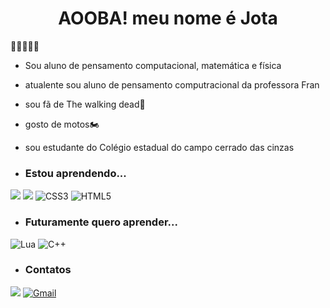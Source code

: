  <h1 align="center"> AOOBA! meu nome é Jota </h1>
🤖🧟‍♂️😮‍💨

- Sou aluno de pensamento computacional, matemática e física
- atualente sou aluno de pensamento computracional da professora Fran
- sou fã de The walking dead🧟
- gosto de motos🏍️
- sou estudante do Colégio estadual do campo cerrado das cinzas

- ### Estou aprendendo...
[![](https://img.shields.io/badge/JavaScript-323330?style=for-the-badge&logo=javascript&logoColor=F7DF1E)](https://editor.p5js.org/)
[![](https://img.shields.io/badge/Scratch-4D97FF?style=for-the-badge&logo=Scratch&logoColor=white)](https://scratch.mit.edu/)
![CSS3](https://img.shields.io/badge/css3-%231572B6.svg?style=for-the-badge&logo=css3&logoColor=white)
![HTML5](https://img.shields.io/badge/html5-%23E34F26.svg?style=for-the-badge&logo=html5&logoColor=white)

- ### Futuramente quero aprender...
![Lua](https://img.shields.io/badge/lua-%232C2D72.svg?style=for-the-badge&logo=lua&logoColor=white)
![C++](https://img.shields.io/badge/c++-%2300599C.svg?style=for-the-badge&logo=c%2B%2B&logoColor=white)

- ### Contatos

[![](https://img.shields.io/badge/Instagram-E4405F?style=for-the-badge&logo=instagram&logoColor=white)](https://www.instagram.com/jesimiel.jr)
[![Gmail](https://img.shields.io/badge/Gmail-D14836?style=for-the-badge&logo=gmail&logoColor=white)]( jesimiel.junior@escola.pr.gov.br)

 
